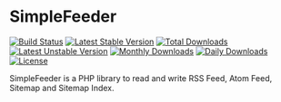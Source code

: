 # SimpleFeeder

[![Build Status](https://travis-ci.org/christianezeani/simplefeeder.svg?branch=master)](https://travis-ci.org/christianezeani/simplefeeder)
[![Latest Stable Version](https://poser.pugx.org/christianezeani/simplefeeder/v/stable)](https://packagist.org/packages/christianezeani/simplefeeder)
[![Total Downloads](https://poser.pugx.org/christianezeani/simplefeeder/downloads)](https://packagist.org/packages/christianezeani/simplefeeder)
[![Latest Unstable Version](https://poser.pugx.org/christianezeani/simplefeeder/v/unstable)](https://packagist.org/packages/christianezeani/simplefeeder)
[![Monthly Downloads](https://poser.pugx.org/christianezeani/simplefeeder/d/monthly)](https://packagist.org/packages/christianezeani/simplefeeder)
[![Daily Downloads](https://poser.pugx.org/christianezeani/simplefeeder/d/daily)](https://packagist.org/packages/christianezeani/simplefeeder)
[![License](https://poser.pugx.org/christianezeani/simplefeeder/license)](https://packagist.org/packages/christianezeani/simplefeeder)

SimpleFeeder is a PHP library to read and write RSS Feed, Atom Feed, Sitemap and Sitemap Index.
